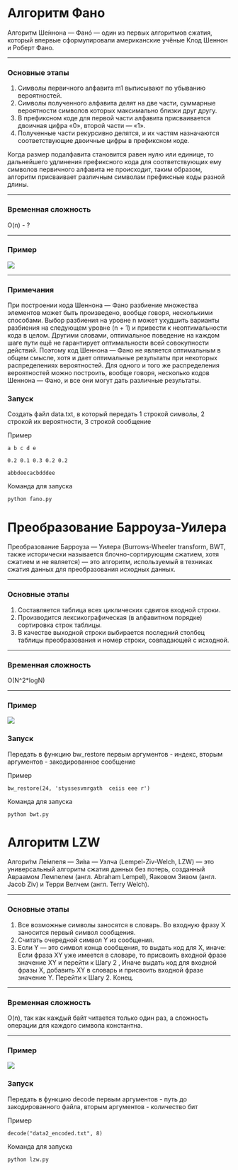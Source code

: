 # Алгоритм Фано

Алгоритм Ше́ннона — Фанó — один из первых алгоритмов сжатия, который впервые сформулировали американские учёные Клод Шеннон и Роберт Фано.
___

### Основные этапы

1. Символы первичного алфавита m1 выписывают по убыванию вероятностей.
2. Символы полученного алфавита делят на две части, суммарные вероятности символов которых максимально близки друг другу.
3. В префиксном коде для первой части алфавита присваивается двоичная цифра «0», второй части — «1».
4. Полученные части рекурсивно делятся, и их частям назначаются соответствующие двоичные цифры в префиксном коде.

Когда размер подалфавита становится равен нулю или единице, то дальнейшего удлинения префиксного кода для соответствующих ему символов первичного алфавита не происходит, таким образом, алгоритм присваивает различным символам префиксные коды разной длины.
___

### Временная сложность
O(n) - ?
___
### Пример
![](https://cf2.ppt-online.org/files2/slide/7/7ngaXCkYsEtDrmZLyq2Wvp3O0GFUz6198cuwfJ/slide-6.jpg)
___
### Примечания

При построении кода Шеннона — Фано разбиение множества элементов может быть произведено, вообще говоря, несколькими способами. Выбор разбиения на уровне n может ухудшить варианты разбиения на следующем уровне (n + 1) и привести к неоптимальности кода в целом. Другими словами, оптимальное поведение на каждом шаге пути ещё не гарантирует оптимальности всей совокупности действий. Поэтому код Шеннона — Фано не является оптимальным в общем смысле, хотя и дает оптимальные результаты при некоторых распределениях вероятностей. Для одного и того же распределения вероятностей можно построить, вообще говоря, несколько кодов Шеннона — Фано, и все они могут дать различные результаты.

### Запуск

Создать файл data.txt, в который передать 1 строкой символы, 2 строкой их вероятности, 3 строкой сообщение

Пример
```
a b c d e

0.2 0.1 0.3 0.2 0.2

abbdeecacbdddee
```
Команда для запуска
```
python fano.py
```

# Преобразование Барроуза-Уилера
Преобразование Барроуза — Уилера (Burrows-Wheeler transform, BWT, также исторически называется блочно-сортирующим сжатием, хотя сжатием и не является) — это алгоритм, используемый в техниках сжатия данных для преобразования исходных данных.
___

### Основные этапы
1. Составляется таблица всех циклических сдвигов входной строки.
2. Производится лексикографическая (в алфавитном порядке) сортировка строк таблицы.
3. В качестве выходной строки выбирается последний столбец таблицы преобразования и номер строки, совпадающей с исходной.
___
### Временная сложность
O(N^2*logN)
___
### Пример
![](https://www.pvsm.ru/images/2014/09/04/algoritmy-sjatiya-dannyh-bez-poter-chast-2.png)
### Запуск
Передать в функцию bw_restore первым аргументов - индекс, вторым аргументов - закодированное сообщение

Пример
```
bw_restore(24, 'styssesvmrgath  ceiis eee r')
```
Команда для запуска
```
python bwt.py
```

# Алгоритм LZW
Алгори́тм Ле́мпеля — Зи́ва — Уэлча (Lempel-Ziv-Welch, LZW) — это универсальный алгоритм сжатия данных без потерь, созданный Авраамом Лемпелем (англ. Abraham Lempel), Яаковом Зивом (англ. Jacob Ziv) и Терри Велчем (англ. Terry Welch).
___
### Основные этапы
1. Все возможные символы заносятся в словарь. Во входную фразу X заносится первый символ сообщения.
2. Считать очередной символ Y из сообщения.
3. Если Y — это символ конца сообщения, то выдать код для X, иначе:
Если фраза XY уже имеется в словаре, то присвоить входной фразе значение XY и перейти к Шагу 2 ,
Иначе выдать код для входной фразы X, добавить XY в словарь и присвоить входной фразе значение Y. Перейти к Шагу 2.
Конец.
___
### Временная сложность
O(n), так как каждый байт читается только один раз, а сложность операции для каждого символа константна.
___
### Пример
![](https://cdncontribute.geeksforgeeks.org/wp-content/uploads/lempel%E2%80%93ziv%E2%80%93welch-compression-technique.png)
### Запуск
Передать в функцию decode первым аргументов - путь до закодированного файла, вторым аргументов - количество бит

Пример
```
decode("data2_encoded.txt", 8)
```
Команда для запуска
```
python lzw.py
```